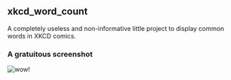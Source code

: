 ## xkcd_word_count
A completely useless and non-informative little project to display common words in XKCD comics.

### A gratuitous screenshot

![wow!](https://i.imgur.com/B9Zl7Az.png)